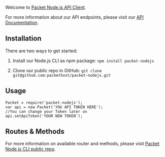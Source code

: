 <!-- <meta>
{
    "title":"Node.js",
    "slug":"node",
    "description":"An official Node.js client for the Packet API",
    "author":"Zalkar Ziiaidin",
    "github":"zalkar-z",
    "date": "2019/12/11",
    "tag":["Node.js", "CLI"]
}
</meta> -->

Welcome to [Packet Node.js API Client](https://github.com/packethost/packet-nodejs).

For more information about our API endpoints, please visit our [API Documentation](https://www.packet.com/developers/api/).

## Installation

There are two ways to get started:

1) Install our Node.js CLI as npm package: `npm install packet-nodejs`

2) Clone our public repo in GitHub: `git clone git@github.com:packethost/packet-nodejs.git`

## Usage

```
Packet = require('packet-nodejs');
var api = new Packet('YOU API TOKEN HERE');
//You can change your Token later on
api.setApiToken('YOUR NEW TOKEN');
```

## Routes & Methods

For more information on available router and methods, please visit [Packet Node.js CLI public repo](https://github.com/packethost/packet-nodejs).

